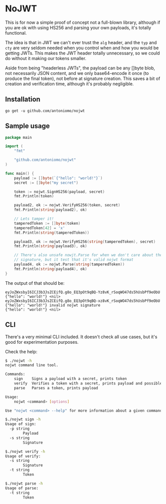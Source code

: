 # NoJWT

This is for now a simple proof of concept not a full-blown library, although if
you are ok with using HS256 and parsing your own payloads, it's totally
functional.

The idea is that in JWT we can't ever trust the `alg` header, and the `typ` and
`cty` are very seldom needed when you control when and how you would be getting
JWTs. This makes the JWT header totally unnecessary, so we could do without it
making our tokens smaller.

Aside from being "headerless JWTs", the payload can be any []byte blob, not
necessarily JSON content, and we only base64-encode it once (to produce the
final token), not before at signature creation. This saves a bit of creation and
verification time, although it's probably negligible.

## Installation

`go get -u github.com/antoniomo/nojwt`

## Sample usage

```go
package main

import (
	"fmt"

	"github.com/antoniomo/nojwt"
)

func main() {
	payload := []byte(`{"hello": "world!"}`)
	secret := []byte("my secret")

	token := nojwt.SignHS256(payload, secret)
	fmt.Println(token)

	payload2, ok := nojwt.VerifyHS256(token, secret)
	fmt.Println(string(payload2), ok)

	// Lets tamper it!
	tamperedToken := []byte(token)
	tamperedToken[42] = 'x'
	fmt.Println(string(tamperedToken))

	payload3, ok := nojwt.VerifyHS256(string(tamperedToken), secret)
	fmt.Println(string(payload3), ok)

	// There's also unsafe nowjt.Parse for when we don't care about the
	// signature, but it test that it's valid nojwt format
	payload4, ok := nojwt.Parse(string(tamperedToken))
	fmt.Println(string(payload4), ok)
}

```

The output of that should be:

```
eyJoZWxsbyI6ICJ3b3JsZCEifQ.g8o_EQ3pOt9qBQ-Yz8vK_rSoqWO47ds5hUsbPf9eObU
{"hello": "world!"} <nil>
eyJoZWxsbyI6ICJ3b3JsZCEifQ.g8o_EQ3pOt9qBQ-xz8vK_rSoqWO47ds5hUsbPf9eObU
{"hello": "world!"} invalid nojwt signature
{"hello": "world!"} <nil>
```

## CLI

There's a very minimal CLI included. It doesn't check all use cases, but it's
good for experimentation purposes.

Check the help:

```bash
$ ./nojwt -h
nojwt command line tool.

Commands:
	sign	Signs a payload with a secret, prints token
	verify	Verifies a token with a secret, prints payload and possible error
	parse	Parses a token, prints payload

Usage:
	nojwt <command> [options]

Use "nojwt <command> --help" for more information about a given command.

$./nojwt sign -h
Usage of sign:
  -p string
    	Payload
  -s string
    	Signature

$./nojwt verify -h
Usage of verify:
  -s string
    	Signature
  -t string
    	Token

$./nojwt parse -h
Usage of parse:
  -t string
    	Token
```
